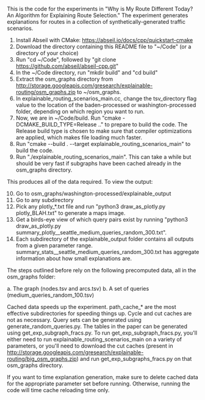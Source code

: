 This is the code for the experiments in "Why is My Route Different Today?
An Algorithm for Explaining Route Selection." The experiment generates
explanations for routes in a collection of synthetically-generated
traffic scenarios.

1. Install Abseil with CMake: https://abseil.io/docs/cpp/quickstart-cmake
2. Download the directory containing this README file to "~/Code"
(or a directory of your choice)
3. Run "cd ~/Code", followed by
"git clone https://github.com/abseil/abseil-cpp.git"
4. In the ~/Code directory, run "mkdir build" and "cd build"
5. Extract the osm_graphs directory from
http://storage.googleapis.com/gresearch/explainable-routing/osm_graphs.zip
to ~/osm_graphs.
6. In explainable_routing_scenarios_main.cc, change the tsv_directory flag
value to the location of the baden-processed or washington-processed folder,
depending on which region you want to run.
7. Now, we are in ~/Code/build. Run "cmake -DCMAKE_BUILD_TYPE=Release .." to
prepare to build the code. The Release build type is chosen to make sure that
compiler optimizations are applied, which makes file loading much faster.
8. Run "cmake --build . --target explainable_routing_scenarios_main" to
build the code.
9. Run "./explainable_routing_scenarios_main". This can take a while but should
be very fast if subgraphs have been cached already in the osm_graphs directory.

This produces all of the data required. To view the output:

10. Go to osm_graphs/washington-processed/explainable_output
11. Go to any subdirectory
12. Pick any plotly_*.txt file and run
"python3 draw_as_plotly.py plotly_BLAH.txt" to generate a maps image.
13. Get a birds-eye view of which query pairs exist by running
"python3 draw_as_plotly.py
summary_plotly__seattle_medium_queries_random_300.txt".
14. Each subdirectory of the explainable_output folder contains all outputs from
a given parameter range.
summary_stats__seattle_medium_queries_random_300.txt has aggregate information
about how small explanations are.

The steps outlined before rely on the following precomputed data, all in the osm_graphs folder:

a. The graph (nodes.tsv and arcs.tsv)
b. A set of queries (medium_queries_random_100.tsv)

Cached data speeds up the experiment. path_cache_* are the most effective subdirectories for speeding things up.
Cycle and cut caches are not as necessary.
Query sets can be generated using generate_random_queries.py.
The tables in the paper can be generated using get_exp_subgraph_fracs.py.
To run get_exp_subgraph_fracs.py, you'll either need to run
explainable_routing_scenarios_main on a variety of parameters, or you'll
need to download the cut caches (present in
http://storage.googleapis.com/gresearch/explainable-routing/big_osm_graphs.zip)
and run get_exp_subgraphs_fracs.py on that osm_graphs directory.

If you want to time explanation generation, make sure to delete cached data
for the appropriate parameter set before running. Otherwise, running the
code will time cache reloading time only.